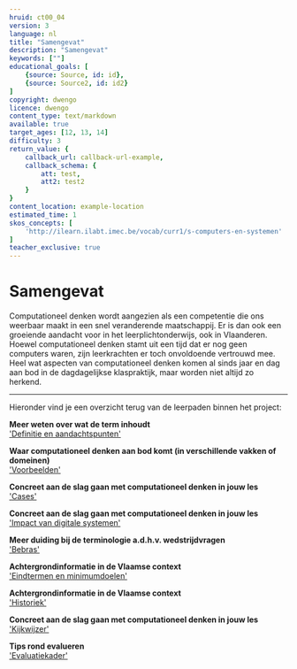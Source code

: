 ```yaml
---
hruid: ct00_04
version: 3
language: nl
title: "Samengevat"
description: "Samengevat"
keywords: [""]
educational_goals: [
    {source: Source, id: id}, 
    {source: Source2, id: id2}
]
copyright: dwengo
licence: dwengo
content_type: text/markdown
available: true
target_ages: [12, 13, 14]
difficulty: 3
return_value: {
    callback_url: callback-url-example,
    callback_schema: {
        att: test,
        att2: test2
    }
}
content_location: example-location
estimated_time: 1
skos_concepts: [
    'http://ilearn.ilabt.imec.be/vocab/curr1/s-computers-en-systemen'
]
teacher_exclusive: true
---
```


# Samengevat

<div class="alert alert-box alert-info">
    Computationeel denken wordt aangezien als een competentie die ons weerbaar maakt in een snel veranderende maatschappij. Er is dan ook een groeiende aandacht voor in het leerplichtonderwijs, ook in Vlaanderen. Hoewel computationeel denken stamt uit een tijd dat er nog geen computers waren, zijn leerkrachten er toch onvoldoende vertrouwd mee. Heel wat aspecten van computationeel denken komen al sinds jaar en dag aan bod in de dagdagelijkse klaspraktijk, maar worden niet altijd zo herkend.
</div>
 
---

Hieronder vind je een overzicht terug van de leerpaden binnen het project:

**Meer weten over wat de term inhoudt**<br>
['Definitie en aandachtspunten'](https://www.dwengo.org/learning-path.html?hruid=ct2_concreet&language=nl&te=true&source_page=%2Fcomputational_thinking%2F&source_title=%20Computationeel%20denken#ct_inleiding1;nl;3)

**Waar computationeel denken aan bod komt (in verschillende vakken of domeinen)**<br>
['Voorbeelden'](https://www.dwengo.org/learning-path.html?hruid=ct3_voorbeelden&language=nl&te=true&source_page=%2Fcomputational_thinking%2F&source_title=%20Computationeel%20denken#ct_inleiding_voorbeelden;nl;3)

**Concreet aan de slag gaan met computationeel denken in jouw les**<br>
['Cases'](https://www.dwengo.org/learning-path.html?hruid=ct6_cases&language=nl&te=true&source_page=%2Fcomputational_thinking%2F&source_title=%20Computationeel%20denken#ct_cases_inleiding;nl;3)

**Concreet aan de slag gaan met computationeel denken in jouw les**<br>
['Impact van digitale systemen'](https://www.dwengo.org/learning-path.html?hruid=ct9_impact&language=nl&te=true&source_page=%2Fcomputational_thinking%2F&source_title=%20Computationeel%20denken#ct9_0;nl;3)

**Meer duiding bij de terminologie a.d.h.v. wedstrijdvragen**<br>
['Bebras'](https://www.dwengo.org/learning-path.html?hruid=ct10_bebras&language=nl&te=true&source_page=%2Fcomputational_thinking%2F&source_title=%20Computationeel%20denken#ct_10_0;nl;3)

**Achtergrondinformatie in de Vlaamse context**<br>
['Eindtermen en minimumdoelen'](https://www.dwengo.org/learning-path.html?hruid=ct8_eindtermen&language=nl&te=true&source_page=%2Fcomputational_thinking%2F&source_title=%20Computationeel%20denken#ct_eindtermen;nl;3)

**Achtergrondinformatie in de Vlaamse context**<br>
['Historiek'](https://www.dwengo.org/learning-path.html?hruid=ct7_historiek&language=nl&te=true&source_page=%2Fcomputational_thinking%2F&source_title=%20Computationeel%20denken#ct_historiek1;nl;3)

**Concreet aan de slag gaan met computationeel denken in jouw les**<br>
['Kijkwijzer'](https://www.dwengo.org/learning-path.html?hruid=ct5_kijkwijzer&language=nl&te=true&source_page=%2Fcomputational_thinking%2F&source_title=%20Computationeel%20denken#ct_kijkwijzer;nl;3)

**Tips rond evalueren**<br>
['Evaluatiekader'](https://www.dwengo.org/learning-path.html?hruid=ct4_evaluatiekader&language=nl&te=true&source_page=%2Fcomputational_thinking%2F&source_title=%20Computationeel%20denken#ct_evaluatiekader;nl;3)